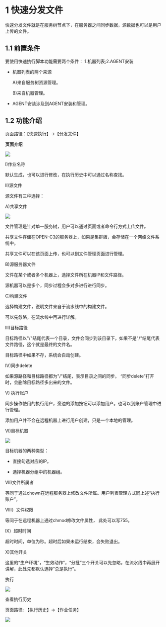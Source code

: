 # 1 快速分发文件


快速分发文件就是在服务树节点下，在服务器之间同步数据，源数据也可以是用户上传的文件。

## 1.1 前置条件

要使用快速执行脚本功能需要两个条件： 1.机器列表;2.AGENT安装

* 机器列表的两个来源

	A)来自服务树资源管理。

	B)来自机器管理。

* AGENT安装涉及到AGENT安装和管理。

## 1.2 功能介绍

页面路径：【快速执行】->【分发文件】

**页面介绍**

![](/attachments/20250706232245_wps68.jpg)

I)作业名称

默认生成，也可以进行修改，在执行历史中可以通过名称查找。

II)源文件

源文件有三种选择：

A)共享文件

![](/attachments/20250706232245_wps69.jpg)

文件管理是针对单一服务树，用户可以通过页面或者命令行方式上传文件。

共享文件存储在OPEN-C3的服务器上，如果是集群版，会存储在一个网络文件系统中。

共享文件可以在该页面上传，也可以到文件管理页面进行管理。

B)源服务器文件

文件在某个或者多个机器上，选择文件所在机器IP和文件路径。

源机器可以是多个，同步过程会多对多进行进行同步。

C)构建文件

选择构建文件，说明文件来自于流水线中的构建文件。

可以先忽略，在流水线中再进行详解。

III)目标路径

目标路径以"/"结尾代表一个目录，文件会同步到该目录下，如果不是"/"结尾代表文件路径，这个就是最终的文件名。

目标路径中如果不存，系统会自动创建。

IV)同步delete

如果源路径和目标路径都为"/"结尾，表示目录之间的同步。 “同步delete”打开时，会删除目标路径多出来的文件。

V) 执行账户

同步操作使用的执行用户，旁边的添加按钮可以添加用户。也可以到账户管理中进行管理。

添加用户并不会在远程机器上进行用户创建，只是一个本地的管理。

VI)目标机器

![](/attachments/20250706232245_wps70.jpg)

目标机器的两种类型：

* 直接勾选对应的IP。

* 选择机器分组中的机器组。

VII)文件所属者

等同于通过chown在远程服务器上修改文件所属。用户列表管理方式同上述“执行账户”。

VIII）文件权限

等同于在远程机器上通过chmod修改文件属性， 此处可以写755。

IX）超时时间

超时时间，单位为秒。超时后如果未运行结束，会失败退出。

X)其他开关

这里的“生产环境”，“生效动作”，“分批”三个开关可以先忽略，在流水线中再展开讲解，此处先都默认选择“总是执行”。

执行

![](/attachments/20250706232245_wps71.jpg)

查看执行历史

页面路径: 【执行历史】->【作业任务】

![](/attachments/20250706232245_wps72.jpg)